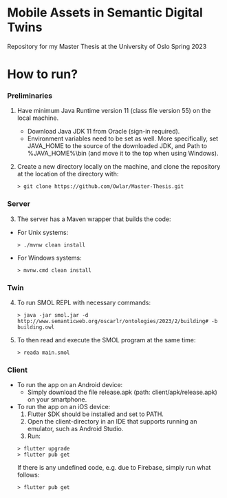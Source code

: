# Mobile Assets in Semantic Digital Twins
Repository for my Master Thesis at the University of Oslo Spring 2023

# How to run?
### Preliminaries
1. Have minimum Java Runtime version 11 (class file version 55) on the local machine. 
    * Download Java JDK 11 from Oracle (sign-in required). 
    * Environment variables need to be set as well. More specifically, set JAVA_HOME to the source of the downloaded JDK, and Path to %JAVA_HOME%\bin (and move it to the top when using Windows).


2. Create a new directory locally on the machine, and clone the repository at the location of the directory with:
    ````flutter
    > git clone https://github.com/Owlar/Master-Thesis.git
    ````

### Server
3. The server has a Maven wrapper that builds the code:
* For Unix systems:
    ````flutter
    > ./mvnw clean install
    ````
* For Windows systems:
    ````flutter
    > mvnw.cmd clean install
    ````
    

### Twin
4. To run SMOL REPL with necessary commands:
    ````flutter
    > java -jar smol.jar -d http://www.semanticweb.org/oscarlr/ontologies/2023/2/building# -b building.owl
    ````
5. To then read and execute the SMOL program at the same time:
    ````flutter
    > reada main.smol
    ````

### Client
* To run the app on an Android device:
    * Simply download the file release.apk (path: client/apk/release.apk) on your smartphone.
* To run the app on an iOS device:
    1. Flutter SDK should be installed and set to PATH.
    2. Open the client-directory in an IDE that supports running an emulator, such as Android Studio. 
    3. Run:
    ````flutter
    > flutter upgrade
    > flutter pub get
    ````
    If there is any undefined code, e.g. due to Firebase, simply run what follows:
    ````flutter
    > flutter pub get
    ````
 

